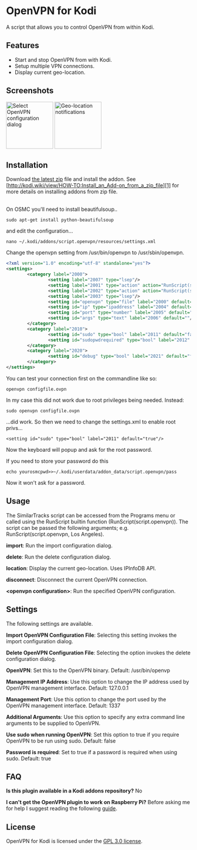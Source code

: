OpenVPN for Kodi
==========
A script that allows you to control OpenVPN from within Kodi.

Features
-----
- Start and stop OpenVPN from with Kodi.
- Setup multiple VPN connections.
- Display current geo-location.

Screenshots
-----
<img alt="Select OpenVPN configuration dialog" src="https://raw.github.com/brianhornsby/www_brianhornsby_com/master/img/openvpn_select_configuration.png" height="128"/>
<img alt="Geo-location notifications" src="https://raw.github.com/brianhornsby/www_brianhornsby_com/master/img/openvpn_geolocation_notification.png" height="128"/>

Installation
------
Download [the latest zip](https://github.com/mikesmth/script.openvpn/archive/v3.0.1.zip) file and install the addon. See [http://kodi.wiki/view/HOW-TO:Install_an_Add-on_from_a_zip_file][1] for more details on installing addons from zip file.

</BR>On OSMC you'll need to 
install beautifulsoup..
```code
sudo apt-get install python-beautifulsoup
```
and edit the configuration...
```code
nano ~/.kodi/addons/script.openvpn/resources/settings.xml
```
Change the openvpn setting from /usr/bin/openvpn to /usr/sbin/openvpn.

```xml
<?xml version="1.0" encoding="utf-8" standalone="yes"?>
<settings>
        <category label="2000">
                <setting label="2007" type="lsep"/>
                <setting label="2001" type="action" action="RunScript(script.openvpn, import)"/>
                <setting label="2002" type="action" action="RunScript(script.openvpn, delete)"/>
                <setting label="2003" type="lsep"/>
                <setting id="openvpn" type="file" label="2000" default="/usr/sbin/openvpn"/>
                <setting id="ip" type="ipaddress" label="2004" default="127.0.0.1"/>
                <setting id="port" type="number" label="2005" default="1337"/>
                <setting id="args" type="text" label="2006" default=""/>
        </category>
        <category label="2010">
                <setting id="sudo" type="bool" label="2011" default="false"/>
                <setting id="sudopwdrequired" type="bool" label="2012" default="true" enable="!eq(-1,false)"/>
        </category>
        <category label="2020">
                <setting id="debug" type="bool" label="2021" default="false"/>
        </category>
</settings>
```
You can test your connection first on the commandline like so:
```code
openvpn configfile.ovpn
```
In my case this did not work due to root privileges being needed.
Instead:
```code
sudo openvpn configfile.ovpn
```
...did work. So then we need to change the settings.xml to enable root privs...
```
<setting id="sudo" type="bool" label="2011" default="true"/>
```
Now the keyboard will popup and ask for the root password. 

If you need to store your password do this
```code
echo yourosmcpwd>>~/.kodi/userdata/addon_data/script.openvpn/pass
```
Now it won't ask for a password.

Usage
------
The SimilarTracks script can be accessed from the Programs menu or called using the RunScript builtin function (RunScript(script.openvpn)). The script can be passed the following arguments; e.g. RunScript(script.openvpn, Los Angeles).

**import**: Run the import configuration dialog.

**delete**: Run the delete configuration dialog.

**location**: Display the current geo-location. Uses IPInfoDB API.

**disconnect**: Disconnect the current OpenVPN connection.

**\<openvpn configuration\>**: Run the specified OpenVPN configuration.

Settings
--------
The following settings are available.

**Import OpenVPN Configuration File**: Selecting this setting invokes the import configuration dialog.

**Delete OpenVPN Configuration File**: Selecting the option invokes the delete configuration dialog.

**OpenVPN**: Set this to the OpenVPN binary. Default: /usr/bin/openvp

**Management IP Address**: Use this option to change the IP address used by OpenVPN management interface. Default: 127.0.0.1

**Management Port**: Use this option to change the port used by the OpenVPN management interface. Default: 1337

**Additional Arguments**: Use this option to specify any extra command line arguments to be supplied to OpenVPN.

**Use sudo when running OpenVPN**: Set this option to true if you require OpenVPN to be run using sudo. Default: false

**Password is required**: Set to true if a password is required when using sudo. Default: true

FAQ
---

**Is this plugin available in a Kodi addons repository?** No

**I can't get the OpenVPN plugin to work on Raspberry Pi?** Before asking me for help I suggest reading the following [guide][3].

License
------
OpenVPN for Kodi is licensed under the [GPL 3.0 license][2].

[1]: http://kodi.wiki/view/HOW-TO:Install_an_Add-on_from_a_zip_file
[2]: http://www.gnu.org/licenses/gpl-3.0.html
[3]: http://forums.tvaddons.ag/threads/24769-How-to-set-up-your-VPN-on-raspberry-pi-using-Brain-Hornsby-Openvpn-for-XBMC
